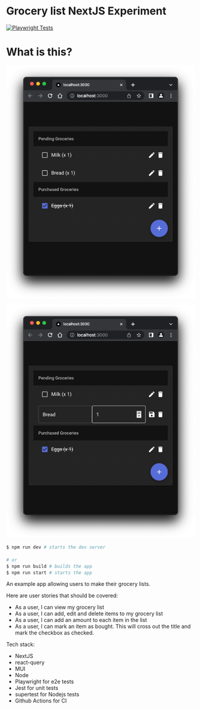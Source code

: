 # Grocery list NextJS Experiment

[![Playwright Tests](https://github.com/vviikk/nextjs-research/actions/workflows/playwright.yml/badge.svg?branch=main)](https://github.com/vviikk/nextjs-research/actions/workflows/playwright.yml)

# What is this?

![Alt text](.docs/assets/image.png)

![Alt text](.docs/assets/image-1.png)

```bash
$ npm run dev # starts the dev server

# or
$ npm run build # builds the app
$ npm run start # starts the app
```

An example app allowing users to make their grocery lists.

Here are user stories that should be covered:

- As a user, I can view my grocery list
- As a user, I can add, edit and delete items to my grocery list
- As a user, I can add an amount to each item in the list
- As a user, I can mark an item as bought. This will cross out the title and mark the checkbox as checked.

Tech stack:

- NextJS
- react-query
- MUI
- Node
- Playwright for e2e tests
- Jest for unit tests
- supertest for Nodejs tests
- Github Actions for CI
